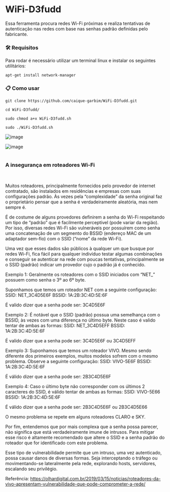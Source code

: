 # WiFi-D3fudd

Essa ferramenta procura redes Wi-Fi próximas e realiza tentativas de autenticação nas redes com base nas senhas padrão definidas pelo fabricante.

### :hammer_and_wrench: Requisitos

Para rodar é necessário utilizar um terminal linux e instalar os seguintes utilitários:

```
apt-get install network-manager
```
### 📋 Como usar
```
git clone https://github.com/caique-garbim/WiFi-D3fudd.git
```
```
cd WiFi-D3fudd/
```
```
sudo chmod a+x WiFi-D3fudd.sh
```
```
sudo ./WiFi-D3fudd.sh
```
![image](https://user-images.githubusercontent.com/76706456/172023673-17ce94ff-f17a-4aea-852e-dad14629f070.png)

![image](https://user-images.githubusercontent.com/76706456/172023683-e7983964-1848-4a10-93f8-b084bcdf834d.png)

#

### A insegurança em roteadores Wi-Fi
<br>

Muitos roteadores, principalmente fornecidos pelo provedor de internet contratado, são instalados em residências e empresas com suas configurações padrão. Às vezes pela “complexidade” da senha original faz o proprietário pensar que a senha é verdadeiramente aleatória, mas nem sempre é.

É de costume de alguns provedores definirem a senha do Wi-Fi respeitando um tipo de “padrão” que é facilmente perceptível (pode variar da região). Por isso, diversas redes Wi-Fi são vulneráveis por possuírem como senha uma concatenação de um segmento do BSSID (endereço MAC de um adaptador sem-fio) com o SSID (“nome” da rede Wi-Fi).

Uma vez que esses dados são públicos à qualquer um que busque por redes Wi-Fi, fica fácil para qualquer indivíduo testar algumas combinações e conseguir se autenticar na rede com poucas tentativas, principalmente se o SSID (padrão) indicar um provedor cujo o padrão já é conhecido.

Exemplo 1:
Geralmente os roteadores com o SSID iniciados com “NET_” possuem como senha o 3º ao 6º byte.

Suponhamos que temos um roteador NET com a seguinte configuração:
SSID: NET_3C4D5E6F
BSSID: 1A:2B:3C:4D:5E:6F

É valido dizer que a senha pode ser: 3C4D5E6F

Exemplo 2:
É notável que o SSID (padrão) possua uma semelhança com o BSSID, às vezes com uma diferença no último byte. Neste caso é valido tentar de ambas as formas:
SSID: NET_3C4D5EFF
BSSID: 1A:2B:3C:4D:5E:6F

É valido dizer que a senha pode ser: 3C4D5E6F ou  3C4D5EFF

Exemplo 3:
Suponhamos que temos um roteador VIVO. Mesmo sendo diferente dos primeiros exemplos, muitos modelos sofrem com o mesmo problema. Observe a seguinte configuração:
SSID: VIVO-5E6F
BSSID: 1A:2B:3C:4D:5E:6F

É válido dizer que a senha pode ser: 2B3C4D5E6F

Exemplo 4:
Caso o último byte não corresponder com os últimos 2 caracteres do SSID, é válido tentar de ambas as formas:
SSID: VIVO-5E66
BSSID: 1A:2B:3C:4D:5E:6F

É válido dizer que a senha pode ser: 2B3C4D5E6F ou  2B3C4D5E66

O mesmo problema se repete em alguns roteadores CLARO e SKY.

Por fim, entendemos que por mais complexa que a senha possa parecer, não significa que está verdadeiramente imune de intrusos. Para mitigar esse risco é altamente recomendado que altere o SSID e a senha padrão do roteador que for identificado com este problema.

Esse tipo de vulnerabilidade permite que um intruso, uma vez autenticado, possa causar danos de diversas formas. Seja interceptando o tráfego ou movimentando-se lateralmente pela rede, explorando hosts, servidores, escalando seu privilégio.

Referência:
https://olhardigital.com.br/2019/03/15/noticias/roteadores-da-vivo-apresentam-vulnerabilidade-que-pode-comprometer-a-rede/
